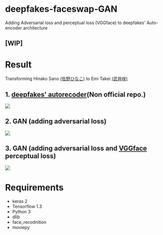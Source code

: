 # deepfakes-faceswap-GAN
Adding Adversarial loss and perceptual loss (VGGface) to deepfakes' Auto-encoder architecture

## [WIP]

# Result

Transforming Hinako Sano [(佐野ひなこ)](https://ja.wikipedia.org/wiki/%E4%BD%90%E9%87%8E%E3%81%B2%E3%81%AA%E3%81%93) to Emi Takei [(武井咲)](https://ja.wikipedia.org/wiki/%E6%AD%A6%E4%BA%95%E5%92%B2)

## 1. [deepfakes' autorecoder](https://github.com/deepfakes/faceswap)(Non official repo.)

![](https://github.com/shaoanlu/faceswap-GAN/raw/master/gifs/AE_sh_test.gif)

## 2. GAN (adding adversarial loss)

![](https://github.com/shaoanlu/faceswap-GAN/raw/master/gifs/noPL_sh_test3.gif)

## 3. GAN (adding adversarial loss and [VGGface](https://github.com/rcmalli/keras-vggface) perceptual loss)

![](https://github.com/shaoanlu/faceswap-GAN/raw/master/gifs/PL_sh_test3.gif)


# Requirements

* keras 2
* Tensorflow 1.3 
* Python 3
* dlib
* face_recodnition
* moviepy
